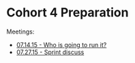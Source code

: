 # Cohort 4 Preparation

Meetings:

- [07.14.15 - Who is going to run it?](./meetings/15-07-14_who_runs_it.md)
- [07.27.15 - Sprint discuss](./meetings/15-07-27_sprint_discuss.md)
